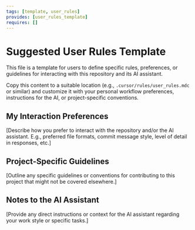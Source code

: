```yaml
---
tags: [template, user_rules]
provides: [user_rules_template]
requires: []
---
```


# Suggested User Rules Template

This file is a template for users to define specific rules, preferences, or guidelines for interacting with this repository and its AI assistant.

Copy this content to a suitable location (e.g., `.cursor/rules/user_rules.mdc` or similar) and customize it with your personal workflow preferences, instructions for the AI, or project-specific conventions.

## My Interaction Preferences

[Describe how you prefer to interact with the repository and/or the AI assistant. E.g., preferred file formats, commit message style, level of detail in responses, etc.]

## Project-Specific Guidelines

[Outline any specific guidelines or conventions for contributing to this project that might not be covered elsewhere.]

## Notes to the AI Assistant

[Provide any direct instructions or context for the AI assistant regarding your work style or specific tasks.]
